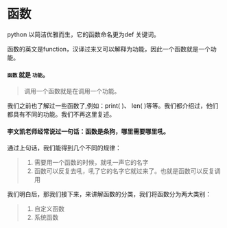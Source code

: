 # 函数



python 以简洁优雅而生，它的函数命名更为def  关键词。

 函数的英文是function，汉译过来又可以解释为功能，因此一个函数就是一个功能。



####  `函数` 就是 `功能`。



>  调用一个函数就是在调用一个功能。

我们之前也了解过一些函数了,例如：print( )、 len(  )等等。我们都介绍过，他们都具有不同的功能。我们不再这里复述。



####  李文凯老师经常说过一句话：函数是条狗，哪里需要哪里吼。



通过上句话，我们能得到几个不同的规律：

> 1. 需要用一个函数的时候，就吼一声它的名字
> 2. 函数可以反复去吼，吼了它的名字它就过来了。也就是函数可以反复调用



我们明白后，那我们接下来，来讲解函数的分类，我们将函数分为两大类别：

> 1. 自定义函数
> 2. 系统函数

